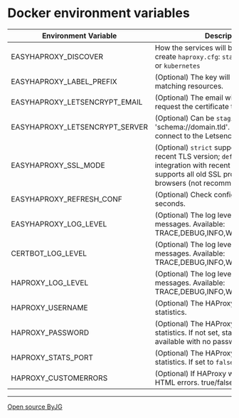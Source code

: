 # Docker environment variables

| Environment Variable            | Description                                                                                     | Default          |
|---------------------------------|-------------------------------------------------------------------------------------------------|------------------|
| EASYHAPROXY_DISCOVER            | How the services will be discovered to create `haproxy.cfg`:  `static`, `docker`, `swarm` or `kubernetes`     | **required**     |
| EASYHAPROXY_LABEL_PREFIX        | (Optional) The key will search for matching resources.                                          | `easyhaproxy`    |
| EASYHAPROXY_LETSENCRYPT_EMAIL   | (Optional) The email will be used to request the certificate to Letsencrypt                     | *empty*          |
| EASYHAPROXY_LETSENCRYPT_SERVER  | (Optional) Can be `staging` or 'schema://domain.tld'. If set, will try to connect to the Letsencrypt test server  | *empty*            |
| EASYHAPROXY_SSL_MODE            | (Optional) `strict` supports only the most recent TLS version; `default` good SSL integration with recent browsers; `loose` supports all old SSL protocols for old browsers (not recommended).  | `default`|
| EASYHAPROXY_REFRESH_CONF        | (Optional) Check configuration every N seconds.                                                 | 10               |
| EASYHAPROXY_LOG_LEVEL           | (Optional) The log level for EasyHAproxy messages. Available: TRACE,DEBUG,INFO,WARN,ERROR,FATAL | DEBUG            |
| CERTBOT_LOG_LEVEL               | (Optional) The log level for Certbot messages. Available: TRACE,DEBUG,INFO,WARN,ERROR,FATAL     | DEBUG            |
| HAPROXY_LOG_LEVEL               | (Optional) The log level for HAProxy messages. Available: TRACE,DEBUG,INFO,WARN,ERROR,FATAL     | DEBUG            |
| HAPROXY_USERNAME                | (Optional) The HAProxy username to the statistics.                                              |  `admin`         |
| HAPROXY_PASSWORD                | (Optional) The HAProxy password to the statistics. If not set, statistics will be available with no password  | *empty* |
| HAPROXY_STATS_PORT              | (Optional) The HAProxy port to the statistics. If set to `false`, disable statistics            | `1936`           |
| HAPROXY_CUSTOMERRORS            | (Optional) If HAProxy will use custom HTML errors. true/false.                                  | `false`          |



----
[Open source ByJG](http://opensource.byjg.com)
